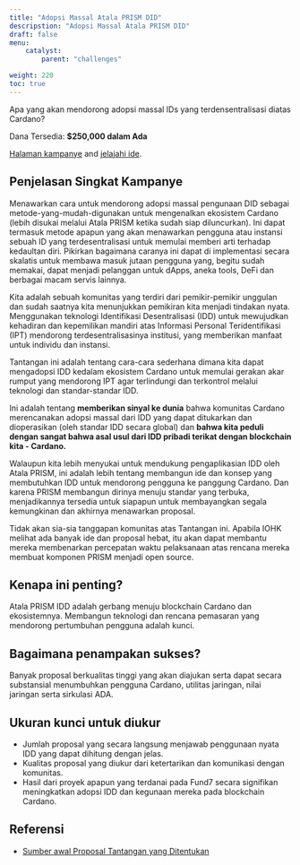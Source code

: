 ```yaml
---
title: "Adopsi Massal Atala PRISM DID"
descripstion: "Adopsi Massal Atala PRISM DID"
draft: false
menu:
    catalyst:
        parent: "challenges"

weight: 220
toc: true
---
```

Apa yang akan mendorong adopsi massal IDs yang terdensentralisasi diatas Cardano?

Dana Tersedia: **$250,000 dalam Ada**

[Halaman kampanye](https://cardano.ideascale.com/a/campaign-home/26116) and [jelajahi ide](https://cardano.ideascale.com/a/ideas/top/campaign-filter/byids/campaigns/26116/stage/unspecified).

## Penjelasan Singkat Kampanye

Menawarkan cara untuk mendorong adopsi massal pengunaan DID sebagai metode-yang-mudah-digunakan untuk mengenalkan ekosistem Cardano (lebih disukai melalui Atala PRISM ketika sudah siap diluncurkan). Ini dapat termasuk metode apapun yang akan menawarkan pengguna atau instansi sebuah ID yang terdesentralisasi untuk memulai memberi arti terhadap kedaultan diri. Pikirkan bagaimana caranya ini dapat di implementasi secara skalatis untuk membawa masuk jutaan pengguna yang, begitu sudah memakai, dapat menjadi pelanggan untuk dApps, aneka tools, DeFi dan berbagai macam servis lainnya.

Kita adalah sebuah komunitas yang terdiri dari pemikir-pemikir unggulan dan sudah saatnya kita menunjukkan pemikiran kita menjadi tindakan nyata. Menggunakan teknologi Identifikasi Desentralisasi (IDD) untuk mewujudkan kehadiran dan kepemilikan mandiri atas Informasi Personal Teridentifikasi (IPT) mendorong terdesentralisasinya institusi, yang memberikan manfaat untuk individu dan instansi.

Tantangan ini adalah tentang cara-cara sederhana dimana kita dapat mengadopsi IDD kedalam ekosistem Cardano untuk memulai gerakan akar rumput yang mendorong IPT agar terlindungi dan terkontrol melalui teknologi dan standar-standar IDD.

Ini adalah tentang **memberikan sinyal ke dunia** bahwa komunitas Cardano merencanakan adopsi massal dari IDD yang dapat ditukarkan dan dioperasikan (oleh standar IDD secara global) dan **bahwa kita peduli dengan sangat bahwa asal usul dari IDD pribadi terikat dengan blockchain kita - Cardano.**

Walaupun kita lebih menyukai untuk mendukung pengaplikasian IDD oleh Atala PRISM, ini adalah lebih tentang membangun ide dan konsep yang membutuhkan IDD untuk mendorong pengguna ke panggung Cardano. Dan karena PRISM membangun dirinya menuju standar yang terbuka, menjadikannya tersedia untuk siapapun untuk membayangkan segala kemungkinan dan akhirnya menawarkan proposal.

Tidak akan sia-sia tanggapan komunitas atas Tantangan ini. Apabila IOHK melihat ada banyak ide dan proposal hebat, itu akan dapat membantu mereka membenarkan percepatan waktu pelaksanaan atas rencana mereka membuat komponen PRISM menjadi open source.

## Kenapa ini penting?

Atala PRISM IDD adalah gerbang menuju blockchain Cardano dan ekosistemnya. Membangun teknologi dan rencana pemasaran yang mendorong pertumbuhan pengguna adalah kunci.

## Bagaimana penampakan sukses?

Banyak proposal berkualitas tinggi yang akan diajukan serta dapat secara substansial menumbuhkan pengguna Cardano, utilitas jaringan, nilai jaringan serta sirkulasi ADA.

## Ukuran kunci untuk diukur

- Jumlah proposal yang secara langsung menjawab penggunaan nyata IDD yang dapat dihitung dengan jelas.
- Kualitas proposal yang diukur dari ketertarikan dan komunikasi dengan komunitas.
- Hasil dari proyek apapun yang terdanai pada Fund7 secara signifikan meningkatkan adopsi IDD dan kegunaan mereka pada blockchain Cardano.

## Referensi

- [Sumber awal Proposal Tantangan yang Ditentukan](https://cardano.ideascale.com/a/dtd/Atala-PRISM-DID-Mass-Scale-Adoption/350613-48088)